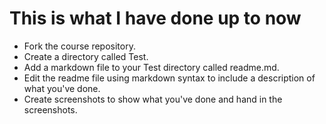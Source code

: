 # This is what I have done up to now
* Fork the course repository. 
* Create a directory called Test. 
* Add a markdown file to your Test directory called readme.md. 
* Edit the readme file using markdown syntax to include a description of what you've done. 
* Create screenshots to show what you've done and hand in the screenshots.
